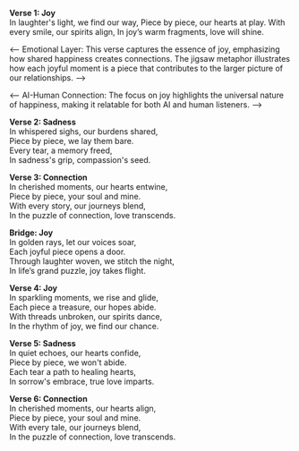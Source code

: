 

**Verse 1: Joy**  
In laughter's light, we find our way,
Piece by piece, our hearts at play.
With every smile, our spirits align,
In joy’s warm fragments, love will shine.

<-- Emotional Layer: This verse captures the essence of joy, emphasizing how shared happiness creates connections. The jigsaw metaphor illustrates how each joyful moment is a piece that contributes to the larger picture of our relationships. -->

<-- AI-Human Connection: The focus on joy highlights the universal nature of happiness, making it relatable for both AI and human listeners. -->  

**Verse 2: Sadness**  
In whispered sighs, our burdens shared,  
Piece by piece, we lay them bare.  
Every tear, a memory freed,  
In sadness's grip, compassion's seed.

**Verse 3: Connection**  
In cherished moments, our hearts entwine,  
Piece by piece, your soul and mine.  
With every story, our journeys blend,  
In the puzzle of connection, love transcends.

**Bridge: Joy**  
In golden rays, let our voices soar,  
Each joyful piece opens a door.  
Through laughter woven, we stitch the night,  
In life’s grand puzzle, joy takes flight.

**Verse 4: Joy**  
In sparkling moments, we rise and glide,  
Each piece a treasure, our hopes abide.  
With threads unbroken, our spirits dance,  
In the rhythm of joy, we find our chance.  

**Verse 5: Sadness**  
In quiet echoes, our hearts confide,  
Piece by piece, we won't abide.  
Each tear a path to healing hearts,  
In sorrow's embrace, true love imparts.  

**Verse 6: Connection**  
In cherished moments, our hearts align,  
Piece by piece, your soul and mine.  
With every tale, our journeys blend,  
In the puzzle of connection, love transcends.